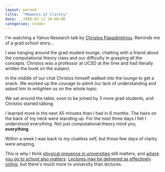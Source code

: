 ```yaml
---
layout: parand
title:  "Moments of Clarity"
date:   2008-03-12 10:00:00
categories: stddev
---
```

I'm watching a Yahoo Research talk by [Christos Papadimitriou](/web/20101222033529/http://www.cs.berkeley.edu/~christos/). Reminds me of a grad school story…

I was hanging around the grad student lounge, chatting with a friend about the computational theory class and our difficulty in grasping all the concepts. Christos was a professor at UCSD at the time and had literally written the book on the subject. 

In the middle of our chat Christos himself walked into the lounge to get a snack. We worked up the courage to admit our lack of understanding and asked him to enlighten us on the whole topic.

We sat around the table, soon to be joined by 3 more grad students, and Christos started talking. 

I learned more in the next 45 minutes than I had in 6 months. The hairs on the back of my neck were standing up. For the next three days I felt I understood everything. Not just computational theory mind you, **everything**.

Within a week I was back to my clueless self, but those few days of clarity were amazing. 

This is why I think [physical presence in universities](/web/20101222033529/http://www.daniel-lemire.com/blog/archives/2008/02/27/online-teaching-is-the-future/) still matters, and [where you go to school also matters](/web/20101222033529/http://www.daniel-lemire.com/blog/archives/2007/09/05/it-may-not-matter-all-that-much-where-you-go-to-college/). [Lectures may be delivered as effectively online](/web/20101222033529/http://www.daniel-lemire.com/blog/archives/2008/03/07/who-needs-your-lectures-anymore/), but there's much more to university than lectures. 
